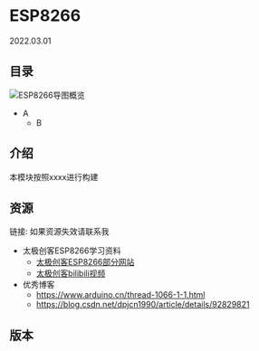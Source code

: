 # ESP8266
2022.03.01
## 目录
![ESP8266导图概览](./resources/ESP8266.png)
* A
	* B
## 介绍
本模块按照xxxx进行构建
## 资源
链接:
如果资源失效请联系我

* 太极创客ESP8266学习资料
  * [太极创客ESP8266部分网站](https://blog.csdn.net/dpjcn1990/category_9291479.html)
  * [太极创客bilibili视频](https://www.bilibili.com/video/BV1L7411c7jw)
* 优秀博客
  * https://www.arduino.cn/thread-1066-1-1.html
  * https://blog.csdn.net/dpjcn1990/article/details/92829821

## 版本
